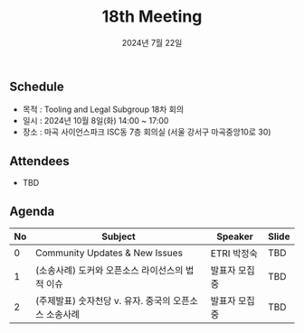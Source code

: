 ﻿---
title: "18th Meeting"
linkTitle: "18th Meeting"
weight: 1
date: 2024년 7월 22일
type: docs
categories: ["Tooling&Legal"]
tags: ["Docker", "GPL", "분쟁사례"]
description: Tooling & Legal Subgroup 18th Meeting
---

## Schedule
* 목적 : Tooling and Legal Subgroup 18차 회의
* 일시 : 2024년 10월 8일(화) 14:00 ~ 17:00
* 장소 : 마곡 사이언스파크 ISC동 7층 회의실 (서울 강서구 마곡중앙10로 30)


## Attendees
* TBD

## Agenda
| No | Subject           | Speaker | Slide |
|----|-----------------|------|------|
| 0  | Community Updates & New Issues | ETRI 박정숙 | TBD |
| 1  | (소송사례) 도커와 오픈소스 라이선스의 법적 이슈 | 발표자 모집중 | TBD |
| 2  | (주제발표) 숫자천당 v. 유자. 중국의 오픈소스 소송사례 | 발표자 모집중 | TBD |


<!-- 

## Attendees

## Meeting Minutes

## Photo Gallery

<div ><span class="image fit">
</span></div> -->